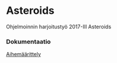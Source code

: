 # Asteroids
Ohjelmoinnin harjoitustyö 2017-III Asteroids

### Dokumentaatio
[Aihemäärittely](/Dokumentaatio/Aihemaarittely.md)